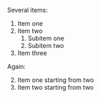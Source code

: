 Several items:

1. Item one
1. Item two
   1. Subitem one
   1. Subitem two
1. Item three

Again:

2. Item one starting from two
2. Item two starting from two
